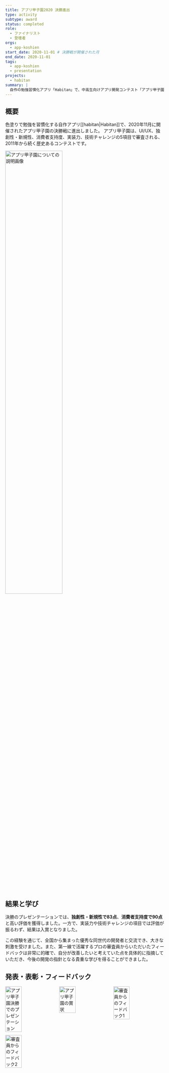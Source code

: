 ```yaml
---
title: アプリ甲子園2020 決勝進出
type: activity
subtype: award
status: completed
role:
  - ファイナリスト
  - 登壇者
orgs:
  - app-koshien
start_date: 2020-11-01 # 決勝戦が開催された月
end_date: 2020-11-01
tags:
  - app-koshien
  - presentation
projects:
  - habitan
summary: |
  自作の勉強習慣化アプリ「Habitan」で、中高生向けアプリ開発コンテスト「アプリ甲子園2020」の決勝に進出。プレゼンテーションでは高評価を得て入賞した。
---
```

## 概要
色塗りで勉強を習慣化する自作アプリ[[habitan|Habitan]]で、2020年11月に開催されたアプリ甲子園の決勝戦に進出しました。
アプリ甲子園は、UI/UX、独創性・新規性、消費者支持度、実装力、技術チャレンジの5項目で審査される、2011年から続く歴史あるコンテストです。

<img src="linked_assets/10_Achievements/awards/app_koshien_2020/about_app_koshien.jpg" alt="アプリ甲子園についての説明画像" width="60%">

## 結果と学び
決勝のプレゼンテーションでは、**独創性・新規性で83点**、**消費者支持度で90点**と高い評価を獲得しました。一方で、実装力や技術チャレンジの項目では評価が振るわず、結果は入賞となりました。

この経験を通じて、全国から集まった優秀な同世代の開発者と交流でき、大きな刺激を受けました。また、第一線で活躍するプロの審査員からいただいたフィードバックは非常に的確で、自分が改善したいと考えていた点を具体的に指摘していただき、今後の開発の指針となる貴重な学びを得ることができました。

## 発表・表彰・フィードバック
<div style="display: flex; flex-wrap: wrap; gap: 10px;">
    <img src="linked_assets/20_Activities/awards/app_koshien_2020/presentation.jpg" alt="アプリ甲子園決勝でのプレゼンテーション" width="32%">
    <img src="linked_assets/20_Activities/awards/app_koshien_2020/award_certificate.jpg" alt="アプリ甲子園の賞状" width="32%">
    <img src="linked_assets/20_Activities/awards/app_koshien_2020/feedback_1.jpg" alt="審査員からのフィードバック1" width="32%">
    <img src="linked_assets/20_Activities/awards/app_koshien_2020/feedback_2.jpg" alt="審査員からのフィードバック2" width="32%">
</div>
